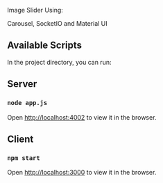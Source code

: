 Image Slider Using:

Carousel, SocketIO and Material UI

## Available Scripts

In the project directory, you can run:

## Server

### `node app.js`

Open [http://localhost:4002](http://localhost:4002) to view it in the browser.

## Client

### `npm start`

Open [http://localhost:3000](http://localhost:3000) to view it in the browser.
